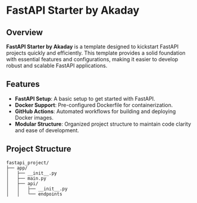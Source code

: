 # FastAPI Starter by Akaday

## Overview
**FastAPI Starter by Akaday** is a template designed to kickstart FastAPI projects quickly and efficiently. This template provides a solid foundation with essential features and configurations, making it easier to develop robust and scalable FastAPI applications.

## Features
- **FastAPI Setup**: A basic setup to get started with FastAPI.
- **Docker Support**: Pre-configured Dockerfile for containerization.
- **GitHub Actions**: Automated workflows for building and deploying Docker images.
- **Modular Structure**: Organized project structure to maintain code clarity and ease of development.

## Project Structure
```plaintext
fastapi_project/
├── app/
│   ├── __init__.py
│   ├── main.py
│   ├── api/
│   │   ├── __init__.py
│   │   └── endpoints
